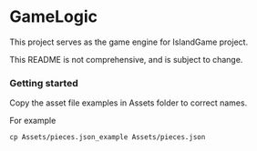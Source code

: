# GameLogic

This project serves as the game engine for IslandGame project. 

This README is not comprehensive, and is subject to change.

### Getting started

Copy the asset file examples in Assets folder to correct names.

For example

`cp Assets/pieces.json_example Assets/pieces.json`